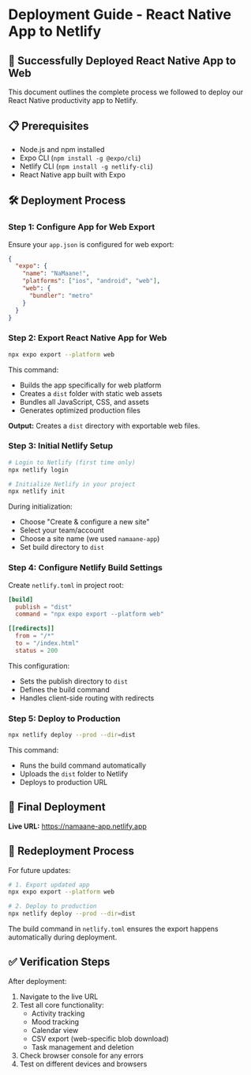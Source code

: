 
# Deployment Guide - React Native App to Netlify

## 🚀 Successfully Deployed React Native App to Web

This document outlines the complete process we followed to deploy our React Native productivity app to Netlify.

## 📋 Prerequisites

- Node.js and npm installed
- Expo CLI (`npm install -g @expo/cli`)
- Netlify CLI (`npm install -g netlify-cli`)
- React Native app built with Expo

## 🛠️ Deployment Process

### Step 1: Configure App for Web Export

Ensure your `app.json` is configured for web export:

```json
{
  "expo": {
    "name": "NaMaane!",
    "platforms": ["ios", "android", "web"],
    "web": {
      "bundler": "metro"
    }
  }
}
```

### Step 2: Export React Native App for Web

```bash
npx expo export --platform web
```

This command:
- Builds the app specifically for web platform
- Creates a `dist` folder with static web assets
- Bundles all JavaScript, CSS, and assets
- Generates optimized production files

**Output:** Creates a `dist` directory with exportable web files.

### Step 3: Initial Netlify Setup

```bash
# Login to Netlify (first time only)
npx netlify login

# Initialize Netlify in your project
npx netlify init
```

During initialization:
- Choose "Create & configure a new site"
- Select your team/account
- Choose a site name (we used `namaane-app`)
- Set build directory to `dist`

### Step 4: Configure Netlify Build Settings

Create `netlify.toml` in project root:

```toml
[build]
  publish = "dist"
  command = "npx expo export --platform web"

[[redirects]]
  from = "/*"
  to = "/index.html"
  status = 200
```

This configuration:
- Sets the publish directory to `dist`
- Defines the build command
- Handles client-side routing with redirects

### Step 5: Deploy to Production

```bash
npx netlify deploy --prod --dir=dist
```

This command:
- Runs the build command automatically
- Uploads the `dist` folder to Netlify
- Deploys to production URL

## 📱 Final Deployment

**Live URL:** https://namaane-app.netlify.app

## 🔄 Redeployment Process

For future updates:

```bash
# 1. Export updated app
npx expo export --platform web

# 2. Deploy to production
npx netlify deploy --prod --dir=dist
```

The build command in `netlify.toml` ensures the export happens automatically during deployment.

## ✅ Verification Steps

After deployment:
1. Navigate to the live URL
2. Test all core functionality:
   - Activity tracking
   - Mood tracking
   - Calendar view
   - CSV export (web-specific blob download)
   - Task management and deletion
3. Check browser console for any errors
4. Test on different devices and browsers


